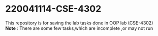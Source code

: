 # 220041114-CSE-4302
This repository is for saving the lab tasks done in OOP lab (CSE-4302)
<br>
**Note** : There are some few tasks,which are incomplete ,or may not run
